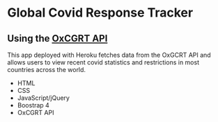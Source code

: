 # Global Covid Response Tracker

## Using the [OxCGRT API](https://covidtracker.bsg.ox.ac.uk/)

This app deployed with Heroku fetches data from the OxGCRT API and allows users to view recent covid statistics and restrictions in most countries across the world.

* HTML 
* CSS 
* JavaScript/jQuery
* Boostrap 4 
* OxCGRT API
